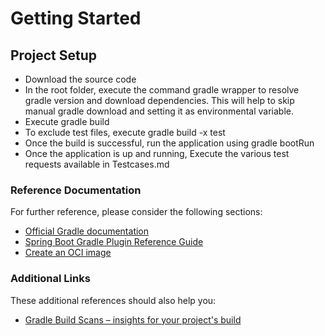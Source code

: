 # Getting Started

## Project Setup

* Download the source code
* In the root folder, execute the command gradle wrapper to resolve gradle version and download dependencies. This will help to skip manual gradle download and setting it as environmental variable.
* Execute gradle build
* To exclude test files, execute gradle build -x test
* Once the build is successful, run the application using gradle bootRun
* Once the application is up and running, Execute the various test requests available in Testcases.md

### Reference Documentation
For further reference, please consider the following sections:

* [Official Gradle documentation](https://docs.gradle.org)
* [Spring Boot Gradle Plugin Reference Guide](https://docs.spring.io/spring-boot/docs/2.3.7.RELEASE/gradle-plugin/reference/html/)
* [Create an OCI image](https://docs.spring.io/spring-boot/docs/2.3.7.RELEASE/gradle-plugin/reference/html/#build-image)

### Additional Links
These additional references should also help you:

* [Gradle Build Scans – insights for your project's build](https://scans.gradle.com#gradle)

